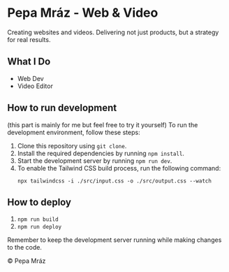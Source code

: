 # Pepa Mráz - Web & Video

Creating websites and videos. Delivering not just products, but a strategy for real results.

## What I Do
- Web Dev
- Video Editor

## How to run development
(this part is mainly for me but feel free to try it yourself)
To run the development environment, follow these steps:

1. Clone this repository using `git clone`.
2. Install the required dependencies by running `npm install`.
3. Start the development server by running `npm run dev`.
4. To enable the Tailwind CSS build process, run the following command:
    ```
    npx tailwindcss -i ./src/input.css -o ./src/output.css --watch
    ```
## How to deploy
1. `npm run build`
2. `npm run deploy`

Remember to keep the development server running while making changes to the code.

&copy; Pepa Mráz
